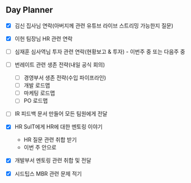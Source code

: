 ## Day Planner
- [x] 김신 집사님 연락(아버지께 관련 유튜브 라이브 스트리밍 가능한지 질문)
- [x] 이헌 팀장님 HR 관련 연락
- [ ] 심재훈 심사역님 투자 관련 연락(현황보고 & 투자) - 이번주 중 또는 다음주 중
- [ ] 번레이트 관련 생존 전략(내일 공식 회의)
	- [ ] 경영부서 생존 전략(수입 파이프라인)
	- [ ] 개발 로드맵
	- [ ] 마케팅 로드맵
	- [ ] PO 로드맵
- [ ] IR 피드백 문서 만들어 모든 팀원에게 전달
- [x] HR SulT에게 HR에 대한 멘토링 이야기
	- HR 질문 관련 취합 받기
	- 이번 주 안으로 
- [x] 개발부서 멘토링 관련 취합 및 전달

- [x] 시드팁스 MBR 관련 문제 적기

